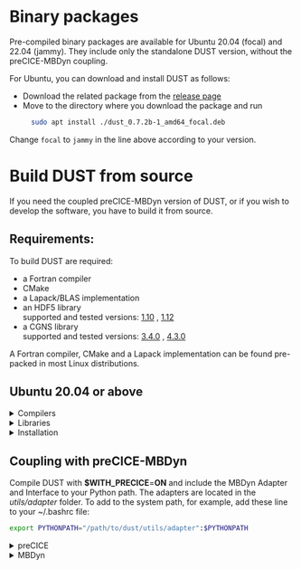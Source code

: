 # Binary packages
Pre-compiled binary packages are available for Ubuntu 20.04 (focal) and 22.04 (jammy). They include only the standalone DUST version, without the preCICE-MBDyn coupling.

For Ubuntu, you can download and install DUST as follows:
- Download the related package from the [release page](https://public.gitlab.polimi.it/DAER/dust/-/releases)
- Move to the directory where you download the package and run
  ```bash
    sudo apt install ./dust_0.7.2b-1_amd64_focal.deb
  ```
Change `focal` to `jammy` in the line above according to your version.
# Build DUST from source
If you need the coupled preCICE-MBDyn version of DUST, or if you wish to develop the software, you have to build it from source.
## Requirements:

To build DUST are required:

- a Fortran compiler
- CMake 
- a Lapack/BLAS implementation
- an HDF5 library
<br/>supported and tested versions: <ins>1.10</ins> , <ins> 1.12</ins><br/>
- a CGNS library
<br/>supported and tested versions: <ins>3.4.0</ins> , <ins>4.3.0</ins><br/>



A Fortran compiler, CMake and a Lapack implementation can be found pre-packed 
in most Linux distributions.

## Ubuntu 20.04 or above

<details>
  <summary markdown="span">Compilers</summary>

#### Compilers
  ```bash
  sudo apt install gcc g++ gfortran
  ```
</details>

<details>
  <summary markdown="span">Libraries</summary>

#### Libraries
  ```bash
  sudo apt install liblapack-dev libblas-dev libopenblas-dev libopenblas0 libcgns-dev libhdf5-dev
  ```
</details>

<details>
  <summary markdown="span">Installation</summary>
  
## DUST building and installation (tested under Ubuntu20.04):

- Create a build folder inside this folder (can be "build" or anything else) and move into it:

  ```bash
  mkdir build && cd build
  ```

- Configure cmake with standard options:

  ```bash
  cmake -DCMAKE_BUILD_TYPE=$CMAKE_BUILD_TYPE -DWITH_PRECICE=$WITH_PRECICE ../
  ```
  where:
  - **$CMAKE_BUILD_TYPE** can be **Release** or **Debug**
  - **$WITH_PRECICE** can be **YES** or **NO**

- If you want to compile with intel MKL libraries first:
  ```bash
    source /opt/intel/oneapi/setvars.sh
  ```
  then: 
  ```bash
  cmake -DDUST_MKL=YES ../ 
  ``` 
  
- Build DUST:

  ```bash
  make
  ```

- Install DUST (with root privileges if needed):

  ```bash
  sudo make install
  ```
  The default install folder should be /usr/local/bin

  Other install folders can be set by setting

  cmake -D CMAKE_INSTALL_PREFIX=/path/to/install/folder ../
</details>

## Coupling with preCICE-MBDyn

Compile DUST with **$WITH_PRECICE**=**ON** and include the MBDyn Adapter and Interface to your Python path.
The adapters are located in the *utils/adapter* folder. To add to the system path, for example, add these line to your ~/.bashrc file:

  ```bash
  export PYTHONPATH="/path/to/dust/utils/adapter":$PYTHONPATH
  ```

<details>
  <summary markdown="span">preCICE</summary>

#### preCICE
For some systems, preCICE is available in form of a pre-build package or a package recipe.
Visit:

<https://precice.org/installation-packages.html>

After installing the library, you need to get the python binding for preCICE with:

  ```bash
  $ pip install pyprecice
  ```

</details>

<details>
  <summary markdown="span">MBDyn</summary>

#### MBDyn
Visit <https://www.mbdyn.org/Installation.html>. 

MBDyn must be compiled on branch **develop**. During the configuration phase enable the following options:
 ```bash
  ./configure --enable-netcdf --with-lapack --enable-python
  ```
</details>

